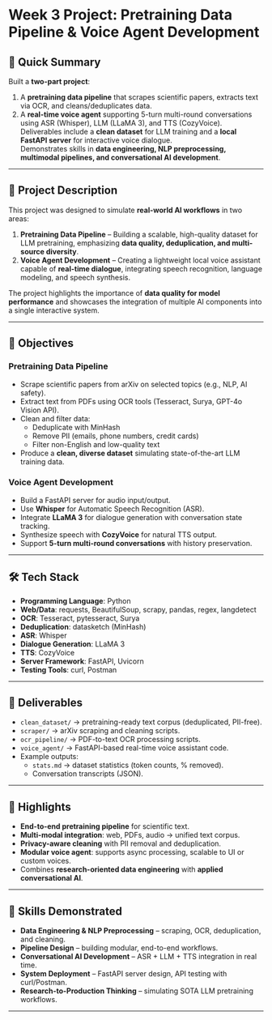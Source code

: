 # Week 3 Project: Pretraining Data Pipeline & Voice Agent Development

## 🚀 Quick Summary
Built a **two-part project**:  
1. A **pretraining data pipeline** that scrapes scientific papers, extracts text via OCR, and cleans/deduplicates data.  
2. A **real-time voice agent** supporting 5-turn multi-round conversations using ASR (Whisper), LLM (LLaMA 3), and TTS (CozyVoice).  
Deliverables include a **clean dataset** for LLM training and a **local FastAPI server** for interactive voice dialogue.  
Demonstrates skills in **data engineering, NLP preprocessing, multimodal pipelines, and conversational AI development**.  

---

## 📖 Project Description
This project was designed to simulate **real-world AI workflows** in two areas:  

1. **Pretraining Data Pipeline** – Building a scalable, high-quality dataset for LLM pretraining, emphasizing **data quality, deduplication, and multi-source diversity**.  
2. **Voice Agent Development** – Creating a lightweight local voice assistant capable of **real-time dialogue**, integrating speech recognition, language modeling, and speech synthesis.  

The project highlights the importance of **data quality for model performance** and showcases the integration of multiple AI components into a single interactive system.  

---

## 🎯 Objectives

### Pretraining Data Pipeline
- Scrape scientific papers from arXiv on selected topics (e.g., NLP, AI safety).  
- Extract text from PDFs using OCR tools (Tesseract, Surya, GPT-4o Vision API).  
- Clean and filter data:  
  - Deduplicate with MinHash  
  - Remove PII (emails, phone numbers, credit cards)  
  - Filter non-English and low-quality text  
- Produce a **clean, diverse dataset** simulating state-of-the-art LLM training data.  

### Voice Agent Development
- Build a FastAPI server for audio input/output.  
- Use **Whisper** for Automatic Speech Recognition (ASR).  
- Integrate **LLaMA 3** for dialogue generation with conversation state tracking.  
- Synthesize speech with **CozyVoice** for natural TTS output.  
- Support **5-turn multi-round conversations** with history preservation.  

---

## 🛠️ Tech Stack
- **Programming Language**: Python  
- **Web/Data**: requests, BeautifulSoup, scrapy, pandas, regex, langdetect  
- **OCR**: Tesseract, pytesseract, Surya  
- **Deduplication**: datasketch (MinHash)  
- **ASR**: Whisper  
- **Dialogue Generation**: LLaMA 3  
- **TTS**: CozyVoice  
- **Server Framework**: FastAPI, Uvicorn  
- **Testing Tools**: curl, Postman  

---

## 📂 Deliverables
- `clean_dataset/` → pretraining-ready text corpus (deduplicated, PII-free).  
- `scraper/` → arXiv scraping and cleaning scripts.  
- `ocr_pipeline/` → PDF-to-text OCR processing scripts.  
- `voice_agent/` → FastAPI-based real-time voice assistant code.  
- Example outputs:  
  - `stats.md` → dataset statistics (token counts, % removed).  
  - Conversation transcripts (JSON).  

---

## 🌟 Highlights
- **End-to-end pretraining pipeline** for scientific text.  
- **Multi-modal integration**: web, PDFs, audio → unified text corpus.  
- **Privacy-aware cleaning** with PII removal and deduplication.  
- **Modular voice agent**: supports async processing, scalable to UI or custom voices.  
- Combines **research-oriented data engineering** with **applied conversational AI**.  

---

## 🚀 Skills Demonstrated
- **Data Engineering & NLP Preprocessing** – scraping, OCR, deduplication, and cleaning.  
- **Pipeline Design** – building modular, end-to-end workflows.  
- **Conversational AI Development** – ASR + LLM + TTS integration in real time.  
- **System Deployment** – FastAPI server design, API testing with curl/Postman.  
- **Research-to-Production Thinking** – simulating SOTA LLM pretraining workflows.  

---
